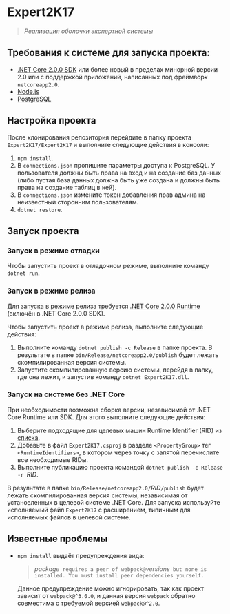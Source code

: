 # Expert2K17
> *Реализация оболочки экспертной системы*

## Требования к системе для запуска проекта:
* [.NET Core 2.0.0 SDK](https://github.com/dotnet/core/blob/master/release-notes/download-archives/2.0.0-download.md) или более новый в пределах минорной версии 2.0 или с поддержкой приложений, написанных под фреймворк `netcoreapp2.0`.
* [Node.js](https://nodejs.org/en/download/current/)
* [PostgreSQL](https://www.postgresql.org/download/)

## Настройка проекта
После клонирования репозитория перейдите в папку проекта `Expert2K17/Expert2K17` и выполните следующие действия в консоли:

1.  `npm install`.
2.  В `connections.json` пропишите параметры доступа к PostgreSQL. У пользователя должны быть права на вход и на создание баз данных (либо пустая база данных должна быть уже создана и должны быть права на создание таблиц в ней).
3.  В `connections.json` измените токен добавления прав админа на неизвестный сторонним пользователям.
4.  `dotnet restore`.

## Запуск проекта
### Запуск в режиме отладки
Чтобы запустить проект в отладочном режиме, выполните команду `dotnet run`.

### Запуск в режиме релиза
Для запуска в режиме релиза требуется [.NET Core 2.0.0 Runtime](https://github.com/dotnet/core/blob/master/release-notes/download-archives/2.0.0-download.md) (включён в .NET Core 2.0.0 SDK).

Чтобы запустить проект в режиме релиза, выполните следующие действия:
1.  Выполните команду `dotnet publish -c Release` в папке проекта. В результате в папке `bin/Release/netcoreapp2.0/publish` будет лежать скомпилированная версия системы.
2.  Запустите скомпилированную версию системы, перейдя в папку, где она лежит, и запустив команду `dotnet Expert2K17.dll`.

### Запуск на системе без .NET Core
При необходимости возможна сборка версии, независимой от .NET Core Runtime или SDK. Для этого выполните следующие действия:
1.  Выберите подходящие для целевых машин Runtime Identifier (RID) из [списка](https://github.com/dotnet/corefx/blob/release/2.0.0/pkg/Microsoft.NETCore.Platforms/runtime.json).
2.  Добавьте в файл `Expert2K17.csproj` в разделе `<PropertyGroup>` тег `<RuntimeIdentifiers>`, в котором через точку с запятой перечислите все необходимые RIDы.
3.  Выполните публикацию проекта командой `dotnet publish -c Release -r `*RID*.

В результате в папке `bin/Release/netcoreapp2.0/`*RID*`/publish` будет лежать скомпилированная версия системы, независимая от установленных в целевой системе .NET Core. Для запуска используйте исполняемый файл `Expert2K17` с расширением, типичным для исполняемых файлов в целевой системе.

## Известные проблемы
*   `npm install` выдаёт предупреждения вида:

    > *package*` requires a peer of webpack@`*versions*` but none is installed. You must install peer dependencies yourself.`
    
    Данное предупреждение можно игнорировать, так как проект зависит от `webpack@^3.6.0`, и данная версия `webpack` обратно совместима с требуемой версией `webpack@^2.0`.
